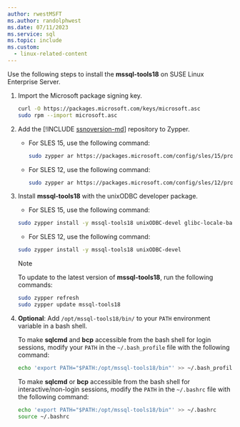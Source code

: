 ```yaml
---
author: rwestMSFT
ms.author: randolphwest
ms.date: 07/11/2023
ms.service: sql
ms.topic: include
ms.custom:
  - linux-related-content
---
```

<a id="SLES"></a>

Use the following steps to install the **mssql-tools18** on SUSE Linux Enterprise Server.

1. Import the Microsoft package signing key.

   ```bash
   curl -O https://packages.microsoft.com/keys/microsoft.asc
   sudo rpm --import microsoft.asc
   ```

1. Add the [!INCLUDE [ssnoversion-md](../../includes/ssnoversion-md.md)] repository to Zypper.

   - For SLES 15, use the following command:

     ```bash
     sudo zypper ar https://packages.microsoft.com/config/sles/15/prod.repo
     ```

   - For SLES 12, use the following command:

     ```bash
     sudo zypper ar https://packages.microsoft.com/config/sles/12/prod.repo
     ```

1. Install **mssql-tools18** with the unixODBC developer package.

   - For SLES 15, use the following command:

   ```bash
   sudo zypper install -y mssql-tools18 unixODBC-devel glibc-locale-base
   ```

   - For SLES 12, use the following command:

   ```bash
   sudo zypper install -y mssql-tools18 unixODBC-devel
   ```

   > [!NOTE]  
   > To update to the latest version of **mssql-tools18**, run the following commands:
   >  
   > ```bash
   > sudo zypper refresh
   > sudo zypper update mssql-tools18
   > ```

1. **Optional**: Add `/opt/mssql-tools18/bin/` to your `PATH` environment variable in a bash shell.

   To make **sqlcmd** and **bcp** accessible from the bash shell for login sessions, modify your `PATH` in the `~/.bash_profile` file with the following command:

   ```bash
   echo 'export PATH="$PATH:/opt/mssql-tools18/bin"' >> ~/.bash_profile
   ```

   To make **sqlcmd** or **bcp** accessible from the bash shell for interactive/non-login sessions, modify the `PATH` in the `~/.bashrc` file with the following command:

   ```bash
   echo 'export PATH="$PATH:/opt/mssql-tools18/bin"' >> ~/.bashrc
   source ~/.bashrc
   ```
